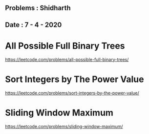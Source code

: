 ## Problems : Shidharth

## Date : 7 - 4 - 2020


# All Possible Full Binary Trees
https://leetcode.com/problems/all-possible-full-binary-trees/

# Sort Integers by The Power Value
https://leetcode.com/problems/sort-integers-by-the-power-value/

# Sliding Window Maximum
https://leetcode.com/problems/sliding-window-maximum/